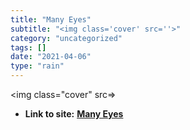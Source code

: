 ```yaml
---
title: "Many Eyes"
subtitle: "<img class='cover' src=''>"
category: "uncategorized"
tags: []
date: "2021-04-06"
type: "rain"
---
```

<img class="cover" src=>


* **Link to site:** **[Many Eyes](http://services.alphaworks.ibm.com/manyeyes/app)**